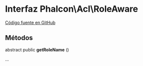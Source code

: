 # Interfaz **Phalcon\\Acl\\RoleAware**

<a href="https://github.com/phalcon/cphalcon/blob/master/phalcon/acl/roleaware.zep" class="btn btn-default btn-sm">Código fuente en GitHub</a>

## Métodos

abstract public **getRoleName** ()

...